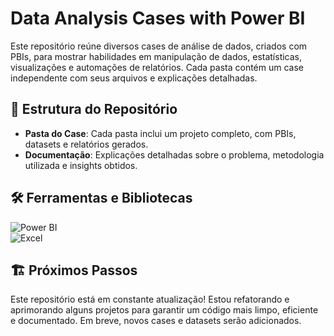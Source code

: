 # Data Analysis Cases with Power BI
Este repositório reúne diversos cases de análise de dados, criados com PBIs, para mostrar habilidades em manipulação de dados, estatísticas, visualizações e automações de relatórios. Cada pasta contém um case independente com seus arquivos e explicações detalhadas.

## 📂 Estrutura do Repositório
- **Pasta do Case**: Cada pasta inclui um projeto completo, com PBIs, datasets e relatórios gerados.
- **Documentação**: Explicações detalhadas sobre o problema, metodologia utilizada e insights obtidos.

## 🛠 Ferramentas e Bibliotecas
![Power BI](https://img.icons8.com/?size=100&id=qYfwpsRXEcpc&format=png&color=000000)</br>
![Excel](https://img.icons8.com/?size=100&id=117561&format=png&color=000000)</br>


## 🏗️ Próximos Passos
Este repositório está em constante atualização! Estou refatorando e aprimorando alguns projetos para garantir um código mais limpo, eficiente e documentado. Em breve, novos cases e datasets serão adicionados.